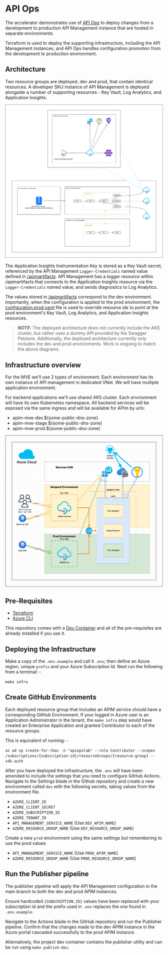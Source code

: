 # API Ops

The accelerator demonstrates use of [API Ops](https://azure.github.io/apiops/apiops/0-labPrerequisites/) to deploy changes from a development to production API Management instance that are hosted in separate environments.

Terraform is used to deploy the supporting infrastructure, including the API Management instances, and API Ops handles configuration promotion from the development to production environment.

## Architecture

Two resource groups are deployed, dev and prod, that contain identical resources. A developer SKU instance of API Management is deployed alongside a number of supporting resources - Key Vault, Log Analytics, and Application Insights.

![Architecture](./assets/architecture.png)

The Application Insights Instrumentation Key is stored as a Key Vault secret, referenced by the API Management ```Logger-Credentials``` named value defined in [/apimartifacts](./apimartifacts/). API Management has a logger resource within /apimartifacts that connects to the Application Insights resource via the ```Logger-Credentials``` named value, and sends diagnostics to Log Analytics.

The values stored in [/apimartifacts](./apimartifacts/) correspond to the dev environment. Importantly, when the configuration is applied to the prod environment, the [configuration.prod.yaml](./configuration.prod.yaml) file is used to override resource ids to point at the prod environment's Key Vault, Log Analytics, and Application Insights resources. 

> **_NOTE:_** The deployed architecture does not currently include the AKS cluster, but rather uses a dummy API provided by the Swagger Petstore. Additionally, the deployed architecture currently only includes the dev and prod environments. Work is ongoing to match the above diagrams.

## Infrastructure overview

For the MVE we'll use 2 types of environment. Each environment has its own instance of API management in dedicated VNet.
We will have multiple application environment.

For backend applications we'll use shared AKS cluster. Each environment will have its own Kubernetes namespace. All backend services will be exposed via the same 
ingress and will be available for APIm by urls:
- apim-mve-dev.${some-public-dns-zone}
- apim-mve-stage.${some-public-dns-zone}
- apim-mve-prod.${some-public-dns-zone}

![Infrastructure](./assets/Azure-Infrastructure.png)

## Pre-Requisites

- [Terraform](https://www.terraform.io/downloads.html)
- [Azure CLI](https://docs.microsoft.com/cli/azure/install-azure-cli)

This repository comes with a [Dev Container](https://code.visualstudio.com/docs/devcontainers/containers) and all of the pre-requisites are already installed if you use it.

## Deploying the Infrastructure

Make a copy of the `.env.example` and call it `.env`; then define an Azure region, unique `prefix` and your Azure Subscription Id. Next run the following from a terminal: -

`make infra`

## Create GitHub Environments

Each deployed resource group that includes an APIM service should have a corresponding GitHub Environment. If your logged in Azure user is an Application Administrator in the tenant, the `make infra` step would have created an Enterprise Application and granted Contributor to each of the resource groups. 

This is equivalent of running: -

`az ad sp create-for-rbac -n "apiopslab" --role Contributor --scopes /subscriptions/{subscription-id}/resourceGroups/{resource-group} --sdk-auth`

After you have deployed the infrastructure, the `.env` will have been amended to include the settings that you need to configure GitHub Actions. Navigate to the Settings blade in the Github repository and create a new environment called `dev` with the following secrets, taking values from the environment file.

- `AZURE_CLIENT_ID`
- `AZURE_CLIENT_SECRET`
- `AZURE_SUBSCRIPTION_ID`
- `AZURE_TENANT_ID`
- `API_MANAGEMENT_SERVICE_NAME` (Use `DEV_APIM_NAME`)
- `AZURE_RESOURCE_GROUP_NAME` (Use `DEV_RESOURCE_GROUP_NAME`)


Create a new `prod` environment using the same settings but remembering to use the prod values

- `API_MANAGEMENT_SERVICE_NAME` (Use `PROD_APIM_NAME`)
- `AZURE_RESOURCE_GROUP_NAME` (Use `PROD_RESOURCE_GROUP_NAME`)

## Run the Publisher pipeline

The publisher pipeline will apply the API Management configuration in the main branch to both the dev and prod APIM instances. 

Ensure hardcoded `{SUBSCRIPTION_ID}` values have been replaced with your subscription id and the prefix used in `.env` replaces the one found in `.env.example`.

Navigate to the Actions blade in the GitHub repository and run the Publisher pipeline. Confirm that the changes made to the dev APIM instance in the Azure portal cascaded successfully to the prod APIM instance.

Alternatively, the project dev container contains the publisher utility and can be run using `make publish-dev`.



